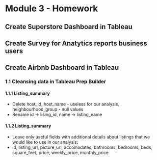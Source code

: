 # Module 3 - Homework

## Create Superstore Dashboard in Tableau


## Create Survey for Anatytics reports business users


## Create Airbnb Dashboard in Tableau

### 1.1 Cleansing data in Tableau Prep Builder

#### 1.1.1 Listing_summary

* Delete host_id, host_name - useless for our analysis, neighbourhood_group - null values
* Rename id -> lising_id, name -> listing_name

#### 1.1.2 Listing_summary

* Leave only useful fields with additional details about listings that we would like to use in our analysis: 
* id, listing_url, picture_url, accomodates, bathrooms, bedrooms, beds, square_feet, price, weekly_price, monthly_price
